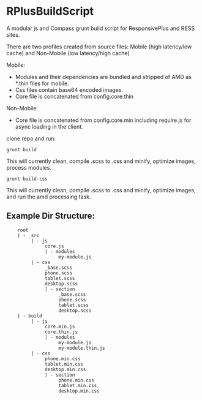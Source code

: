 RPlusBuildScript
================

A modular js and Compass grunt build script for ResponsivePlus and RESS sites. 

There are two profiles created from source files: Mobile (high latency/low cache) and Non-Mobile (low latency/high cache)

Mobile:

*   Modules and their dependencies are bundled and stripped of AMD as *.thin files for mobile. 
*   Css files contain base64 encoded images.
*   Core file is concatenated from config.core.thin

Non-Mobile:

*   Core file is concatenated from config.core.min including require.js for async loading in the client.


clone repo and run:

```
grunt build
```

This will currently clean, compile .scss to .css and minify, optimize images, process modules.


```
grunt build-css
```

This will currently clean, compile .scss to .css and minify, optimize images, and run the amd processing task.


Example Dir Structure:
---
```
    root
    | - _src
         | - js
              core.js
              | - modules
                   my-module.js
         | - css
              _base.scss
              phone.scss
              tablet.scss
              desktop.scss
              | - section
                   _base.scss
                   phone.scss
                   tablet.scss
                   desktop.scss
    | - build
         | - js
              core.min.js
              core.thin.js
              | - modules
                   my-module.js
                   my-module.thin.js
         | - css
              phone.min.css
              tablet.min.css
              desktop.min.css
              | - section
                   phone.min.css
                   tablet.min.css
                   desktop.min.css
    
```
